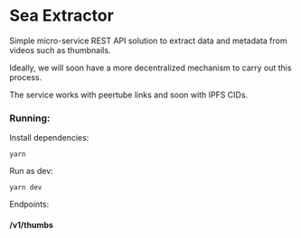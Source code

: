 # Sea Extractor

Simple micro-service REST API solution to extract data and metadata from videos such as thumbnails.

Ideally, we will soon have a more decentralized mechanism to carry out this process.

The service works with peertube links and soon with IPFS CIDs.

### Running:

Install dependencies:

```yarn```

Run as dev:

```yarn dev```

Endpoints:

#### /v1/thumbs
